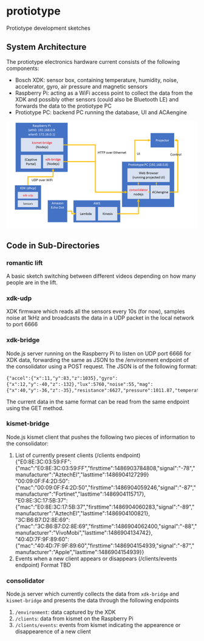 # protiotype
Protiotype development sketches

## System Architecture
The protiotype electronics hardware current consists of the following components:
* Bosch XDK: sensor box, containing temperature, humidity, noise, accelerator, gyro, air pressure and magnetic sensors
* Raspberry Pi: acting as a WiFi access point to collect the data from the XDK and possibly other sensors (could also be Bluetooth LE) and forwards the data to the protiotype PC
* Protiotype PC: backend PC running the database, UI and ACAengine

![System Architecture](./images/architecture.png)

## Code in Sub-Directories

### romantic lift
A basic sketch switching between different videos depending on how many people are in the lift.

### xdk-udp
XDK firmware which reads all the sensors every 10s (for now), samples noise at 1kHz and broadcasts the data in a UDP packet in the local network to port 6666

### xdk-bridge
Node.js server running on the Raspberry Pi to listen on UDP port 6666 for XDK data, forwarding the same as JSON to the /environment endpoint of the consolidator using a POST request. The JSON is of the following format:

    {"accel":{"x":11,"y":83,"z":1035},"gyro":{"x":12,"y":-40,"z":-132},"lux":5760,"noise":55,"mag":{"x":40,"y":-36,"z":-35},"resistance":6627,"pressure":1011.87,"temperature":32.45,"humidity":55}

The current data in the same format can be read from the same endpoint using the GET method.

### kismet-bridge
Node.js kismet client that pushes the following two pieces of information to the consolidator:
1. List of currently present clients (/clients endpoint)
    {"E0:8E:3C:03:59:FF":{"mac":"E0:8E:3C:03:59:FF","firsttime":1486903784808,"signal":"-78","manufacturer":"AztechEl","lasttime":1486904127299}
    "00:09:0F:F4:2D:50":{"mac":"00:09:0F:F4:2D:50","firsttime":1486904059246,"signal":"-87","manufacturer":"Fortinet","lasttime":1486904115717},
    "E0:8E:3C:17:5B:37":{"mac":"E0:8E:3C:17:5B:37","firsttime":1486904060283,"signal":"-89","manufacturer":"AztechEl","lasttime":1486904100821},
    "3C:B6:B7:D2:8E:69":{"mac":"3C:B6:B7:D2:8E:69","firsttime":1486904062400,"signal":"-88","manufacturer":"VivoMobi","lasttime":1486904134742},
    "40:4D:7F:9F:89:60":{"mac":"40:4D:7F:9F:89:60","firsttime":1486904154939,"signal":"-87","manufacturer":"Apple","lasttime":1486904154939}}
2. Events when a new client appears or disappears (/clients/events endpoint)
    Format TBD

### consolidator
Node.js server which currently collects the data from `xdk-bridge` and `kismet-bridge` and presents the data through the following endpoints
1. `/environment`: data captured by the XDK
2. `/clients`: data from kismet on the Raspberry Pi
3. `/clients/events`: events from kismet indicating the appearence or disappearence of a new client
